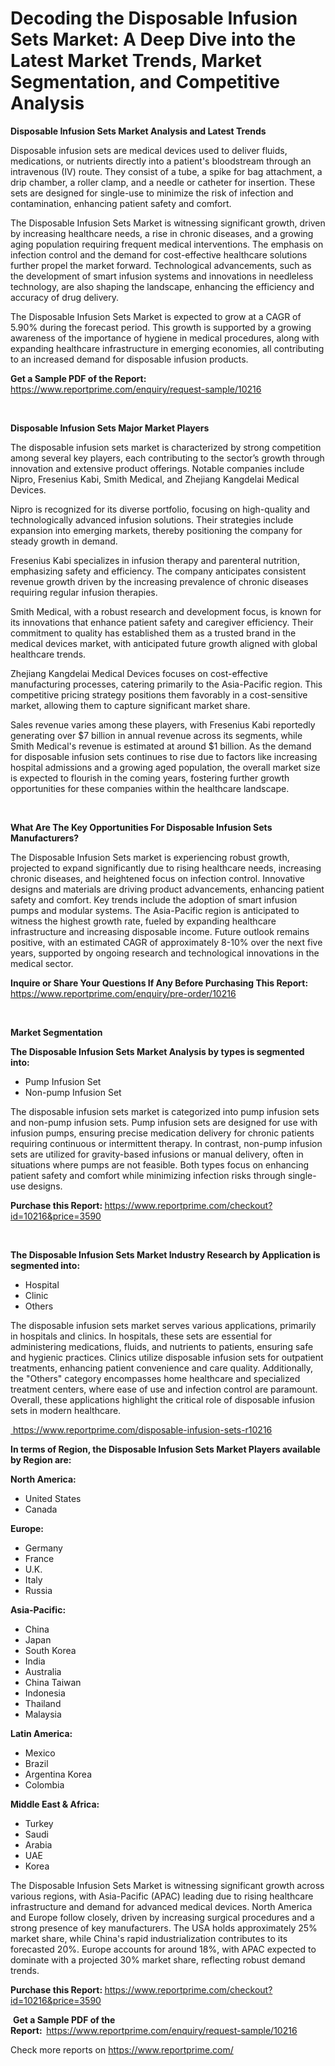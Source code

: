 <p><h1>Decoding the Disposable Infusion Sets Market: A Deep Dive into the Latest Market Trends, Market Segmentation, and Competitive Analysis</h1></p><p><strong>Disposable Infusion Sets Market Analysis and Latest Trends</strong></p>
<p><p>Disposable infusion sets are medical devices used to deliver fluids, medications, or nutrients directly into a patient's bloodstream through an intravenous (IV) route. They consist of a tube, a spike for bag attachment, a drip chamber, a roller clamp, and a needle or catheter for insertion. These sets are designed for single-use to minimize the risk of infection and contamination, enhancing patient safety and comfort.</p><p>The Disposable Infusion Sets Market is witnessing significant growth, driven by increasing healthcare needs, a rise in chronic diseases, and a growing aging population requiring frequent medical interventions. The emphasis on infection control and the demand for cost-effective healthcare solutions further propel the market forward. Technological advancements, such as the development of smart infusion systems and innovations in needleless technology, are also shaping the landscape, enhancing the efficiency and accuracy of drug delivery.</p><p>The Disposable Infusion Sets Market is expected to grow at a CAGR of 5.90% during the forecast period. This growth is supported by a growing awareness of the importance of hygiene in medical procedures, along with expanding healthcare infrastructure in emerging economies, all contributing to an increased demand for disposable infusion products.</p></p>
<p><strong>Get a Sample PDF of the Report:&nbsp;</strong> <a href="https://www.reportprime.com/enquiry/request-sample/10216?utm_campaign=2464&utm_medium=2&utm_source=Github&utm_content=ia&utm_term=20032025&utm_id=disposable-infusion-sets">https://www.reportprime.com/enquiry/request-sample/10216</a></p>
<p>&nbsp;</p>
<p><strong>Disposable Infusion Sets Major Market Players</strong></p>
<p><p>The disposable infusion sets market is characterized by strong competition among several key players, each contributing to the sector’s growth through innovation and extensive product offerings. Notable companies include Nipro, Fresenius Kabi, Smith Medical, and Zhejiang Kangdelai Medical Devices.</p><p>Nipro is recognized for its diverse portfolio, focusing on high-quality and technologically advanced infusion solutions. Their strategies include expansion into emerging markets, thereby positioning the company for steady growth in demand.</p><p>Fresenius Kabi specializes in infusion therapy and parenteral nutrition, emphasizing safety and efficiency. The company anticipates consistent revenue growth driven by the increasing prevalence of chronic diseases requiring regular infusion therapies.</p><p>Smith Medical, with a robust research and development focus, is known for its innovations that enhance patient safety and caregiver efficiency. Their commitment to quality has established them as a trusted brand in the medical devices market, with anticipated future growth aligned with global healthcare trends.</p><p>Zhejiang Kangdelai Medical Devices focuses on cost-effective manufacturing processes, catering primarily to the Asia-Pacific region. This competitive pricing strategy positions them favorably in a cost-sensitive market, allowing them to capture significant market share.</p><p>Sales revenue varies among these players, with Fresenius Kabi reportedly generating over $7 billion in annual revenue across its segments, while Smith Medical's revenue is estimated at around $1 billion. As the demand for disposable infusion sets continues to rise due to factors like increasing hospital admissions and a growing aged population, the overall market size is expected to flourish in the coming years, fostering further growth opportunities for these companies within the healthcare landscape.</p></p>
<p>&nbsp;</p>
<p><strong>What Are The Key Opportunities For Disposable Infusion Sets Manufacturers?</strong></p>
<p><p>The Disposable Infusion Sets market is experiencing robust growth, projected to expand significantly due to rising healthcare needs, increasing chronic diseases, and heightened focus on infection control. Innovative designs and materials are driving product advancements, enhancing patient safety and comfort. Key trends include the adoption of smart infusion pumps and modular systems. The Asia-Pacific region is anticipated to witness the highest growth rate, fueled by expanding healthcare infrastructure and increasing disposable income. Future outlook remains positive, with an estimated CAGR of approximately 8-10% over the next five years, supported by ongoing research and technological innovations in the medical sector.</p></p>
<p><strong>Inquire or Share Your Questions If Any Before Purchasing This Report:</strong> <a href="https://www.reportprime.com/enquiry/pre-order/10216?utm_campaign=2464&utm_medium=2&utm_source=Github&utm_content=ia&utm_term=20032025&utm_id=disposable-infusion-sets">https://www.reportprime.com/enquiry/pre-order/10216</a></p>
<p>&nbsp;</p>
<p><strong>Market Segmentation</strong></p>
<p><strong>The Disposable Infusion Sets Market Analysis by types is segmented into:</strong></p>
<p><ul><li>Pump Infusion Set</li><li>Non-pump Infusion Set</li></ul></p>
<p><p>The disposable infusion sets market is categorized into pump infusion sets and non-pump infusion sets. Pump infusion sets are designed for use with infusion pumps, ensuring precise medication delivery for chronic patients requiring continuous or intermittent therapy. In contrast, non-pump infusion sets are utilized for gravity-based infusions or manual delivery, often in situations where pumps are not feasible. Both types focus on enhancing patient safety and comfort while minimizing infection risks through single-use designs.</p></p>
<p><strong>Purchase this Report:&nbsp;</strong><a href="https://www.reportprime.com/checkout?id=10216&price=3590&utm_campaign=2464&utm_medium=2&utm_source=Github&utm_content=ia&utm_term=20032025&utm_id=disposable-infusion-sets">https://www.reportprime.com/checkout?id=10216&price=3590</a></p>
<p>&nbsp;</p>
<p><strong>The Disposable Infusion Sets Market Industry Research by Application is segmented into:</strong></p>
<p><ul><li>Hospital</li><li>Clinic</li><li>Others</li></ul></p>
<p><p>The disposable infusion sets market serves various applications, primarily in hospitals and clinics. In hospitals, these sets are essential for administering medications, fluids, and nutrients to patients, ensuring safe and hygienic practices. Clinics utilize disposable infusion sets for outpatient treatments, enhancing patient convenience and care quality. Additionally, the "Others" category encompasses home healthcare and specialized treatment centers, where ease of use and infection control are paramount. Overall, these applications highlight the critical role of disposable infusion sets in modern healthcare.</p></p>
<p><a href="https://www.reportprime.com/disposable-infusion-sets-r10216?utm_campaign=2464&utm_medium=2&utm_source=Github&utm_content=ia&utm_term=20032025&utm_id=disposable-infusion-sets">&nbsp;https://www.reportprime.com/disposable-infusion-sets-r10216</a></p>
<p><strong>In terms of Region, the Disposable Infusion Sets Market Players available by Region are:</strong></p>
<p>
    <p> <strong> North America: </strong>
        <ul>
            <li>United States</li>
            <li>Canada</li>
        </ul>
        </p> 
    <p> <strong> Europe: </strong>
        <ul>
            <li>Germany</li>
            <li>France</li>
            <li>U.K.</li>
            <li>Italy</li>
            <li>Russia</li>
        </ul>
        </p> 
    <p> <strong> Asia-Pacific: </strong>
        <ul>
            <li>China</li>
            <li>Japan</li>
            <li>South Korea</li>
            <li>India</li>
            <li>Australia</li>
            <li>China Taiwan</li>
            <li>Indonesia</li>
            <li>Thailand</li>
            <li>Malaysia</li>
        </ul>
        </p> 
    <p> <strong> Latin America: </strong>
        <ul>
            <li>Mexico</li>
            <li>Brazil</li>
            <li>Argentina Korea</li>
            <li>Colombia</li>
        </ul>
        </p> 
    <p> <strong> Middle East & Africa: </strong>
        <ul>
            <li>Turkey</li>
            <li>Saudi</li>
            <li>Arabia</li>
            <li>UAE</li>
            <li>Korea</li>
        </ul>
    </p>
    </p>
<p><p>The Disposable Infusion Sets Market is witnessing significant growth across various regions, with Asia-Pacific (APAC) leading due to rising healthcare infrastructure and demand for advanced medical devices. North America and Europe follow closely, driven by increasing surgical procedures and a strong presence of key manufacturers. The USA holds approximately 25% market share, while China's rapid industrialization contributes to its forecasted 20%. Europe accounts for around 18%, with APAC expected to dominate with a projected 30% market share, reflecting robust demand trends.</p></p>
<p><strong>Purchase this Report: </strong><a href="https://www.reportprime.com/checkout?id=10216&price=3590&utm_campaign=2464&utm_medium=2&utm_source=Github&utm_content=ia&utm_term=20032025&utm_id=disposable-infusion-sets">https://www.reportprime.com/checkout?id=10216&price=3590</a></p>
<p>&nbsp;<strong>Get a Sample PDF of the Report:&nbsp;&nbsp;</strong><a href="https://www.reportprime.com/enquiry/request-sample/10216?utm_campaign=2464&utm_medium=2&utm_source=Github&utm_content=ia&utm_term=20032025&utm_id=disposable-infusion-sets">https://www.reportprime.com/enquiry/request-sample/10216</a></p>
<p><strong></strong></p>
<p>Check more reports on <a href="https://www.reportprime.com/?utm_campaign=2464&utm_medium=2&utm_source=Github&utm_content=ia&utm_term=20032025&utm_id=disposable-infusion-sets">https://www.reportprime.com/</a></p>